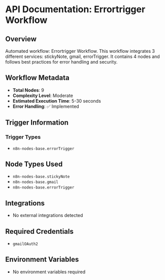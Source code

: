 # API Documentation: Errortrigger Workflow

## Overview
Automated workflow: Errortrigger Workflow. This workflow integrates 3 different services: stickyNote, gmail, errorTrigger. It contains 4 nodes and follows best practices for error handling and security.

## Workflow Metadata
- **Total Nodes**: 9
- **Complexity Level**: Moderate
- **Estimated Execution Time**: 5-30 seconds
- **Error Handling**: ✅ Implemented

## Trigger Information
### Trigger Types
- `n8n-nodes-base.errorTrigger`

## Node Types Used
- `n8n-nodes-base.stickyNote`
- `n8n-nodes-base.gmail`
- `n8n-nodes-base.errorTrigger`

## Integrations
- No external integrations detected

## Required Credentials
- `gmailOAuth2`

## Environment Variables
- No environment variables required
